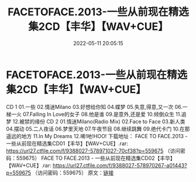﻿---
title: FACETOFACE.2013-一些从前现在精选集2CD【丰华】【WAV+CUE】
date: 2022-05-11 20:05:15
categories: WAV车载音乐、镜像
tags: 华语中文
---
# FACETOFACE.2013-一些从前现在精选集2CD【丰华】【WAV+CUE】

CD 1
01.一些
02.情迷Milano
03.好想给你知
04.蝶梦
05.失意,得意,又一次
06.一梯一火
07.Falling In Love的女子
08.他是谁
09.是意外,还是爱
10.倾倒众生
11.追梦
12.被禁的缘份
CD 2
01.情迷Milano(Radio Mix)
02.Face to Face
03.新人类
04.摆动
05.二人夜话
06.梦里天地
07.午夜节目
08.继续跳舞
09.绝代卡门
10.在那遥远的地方
11.In My Dreams
12.唏!吔!HOO!
下载地址：
FACE TO FACE.2013 -
一些从前现在精选集CD01【丰华】【WAV+CUE】.rar: https://url27.ctfile.com/f/9388027-578971027-70cf38?p=559675
（访问密码：559675）
FACE TO FACE.2013 - 一些从前现在精选集CD02【丰华】【WAV+CUE】.rar: https://url27.ctfile.com/f/9388027-578970267-a01443?p=559675
（访问密码：559675）
原文：[链接](https://blog.sina.com.cn/s/blog_1647c7e7601030x6q.html)